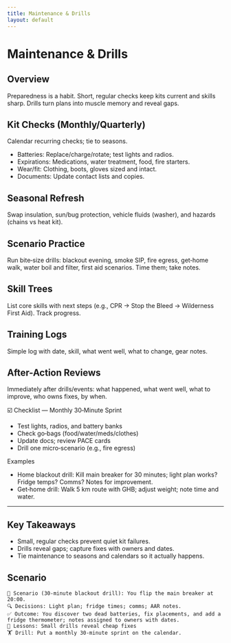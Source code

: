 ```yaml
---
title: Maintenance & Drills
layout: default
---
```


# Maintenance & Drills

## Overview
Preparedness is a habit. Short, regular checks keep kits current and skills sharp. Drills turn plans into muscle memory and reveal gaps.

## Kit Checks (Monthly/Quarterly)
Calendar recurring checks; tie to seasons.

- Batteries: Replace/charge/rotate; test lights and radios.
- Expirations: Medications, water treatment, food, fire starters.
- Wear/fit: Clothing, boots, gloves sized and intact.
- Documents: Update contact lists and copies.

## Seasonal Refresh
Swap insulation, sun/bug protection, vehicle fluids (washer), and hazards (chains vs heat kit).

## Scenario Practice
Run bite‑size drills: blackout evening, smoke SIP, fire egress, get‑home walk, water boil and filter, first aid scenarios. Time them; take notes.

## Skill Trees
List core skills with next steps (e.g., CPR → Stop the Bleed → Wilderness First Aid). Track progress.

## Training Logs
Simple log with date, skill, what went well, what to change, gear notes.

## After-Action Reviews
Immediately after drills/events: what happened, what went well, what to improve, who owns fixes, by when.

☑️ Checklist — Monthly 30‑Minute Sprint
- Test lights, radios, and battery banks
- Check go‑bags (food/water/meds/clothes)
- Update docs; review PACE cards
- Drill one micro‑scenario (e.g., fire egress)

Examples
- Home blackout drill: Kill main breaker for 30 minutes; light plan works? Fridge temps? Comms? Notes for improvement.
- Get‑home drill: Walk 5 km route with GHB; adjust weight; note time and water.

---

## Key Takeaways
- Small, regular checks prevent quiet kit failures.
- Drills reveal gaps; capture fixes with owners and dates.
- Tie maintenance to seasons and calendars so it actually happens.

## Scenario

```
🧭 Scenario (30‑minute blackout drill): You flip the main breaker at 20:00.
🔍 Decisions: Light plan; fridge times; comms; AAR notes.
✅ Outcome: You discover two dead batteries, fix placements, and add a fridge thermometer; notes assigned to owners with dates.
🧠 Lessons: Small drills reveal cheap fixes
🏋️ Drill: Put a monthly 30‑minute sprint on the calendar.
```
